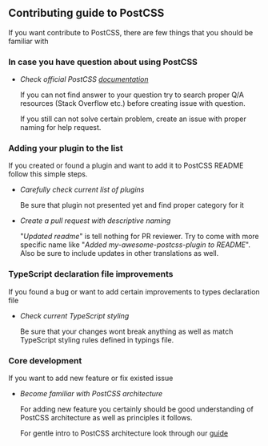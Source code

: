 ## Contributing guide to PostCSS

If you want contribute to PostCSS, there are few things that you should be familiar with

### In case you have question about using PostCSS

- *Check official PostCSS [documentation](https://github.com/postcss/postcss/tree/master/docs)*

    If you can not find answer to your question try to search proper Q/A resources (Stack Overflow etc.) before creating issue with question.

   If you still can not solve certain problem, create an issue with proper naming for help request.


### Adding your plugin to the list

If you created or found a plugin and want to add it to PostCSS README follow this simple steps.

- *Carefully check current list of plugins*

    Be sure that plugin not presented yet and find proper category for it

- *Create a pull request with descriptive naming*

   "*Updated readme*" is tell nothing for PR reviewer. Try to come with more specific name like
    "*Added my-awesome-postcss-plugin to README*". Also be sure to include updates in other translations as well.


### TypeScript declaration file improvements

If you found a bug or want to add certain improvements to types declaration file

- *Check current TypeScript styling*

   Be sure that your changes wont break anything as well as match TypeScript styling rules defined in typings file.

### Core development

If you want to add new feature or fix existed issue

- *Become familiar with PostCSS architecture*

    For adding new feature you certainly should be good understanding of PostCSS architecture as well as principles it follows.

    For gentle intro to PostCSS architecture look through our [guide]()

